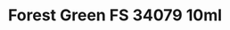 ---
layout: product
title: "Forest Green FS 34079  10ml"
price: "330" 
desc: "Acrylic Laquer 10mL"
img_path: "/assets/img/RC027.webp"
brand: "AK "
available: false
special_offer: false
new: false
soon: false
cat: "020000"
subcat: "020200"
subsubcat: "020201"
sifra: "RC027"
popular: false
spec: false
---